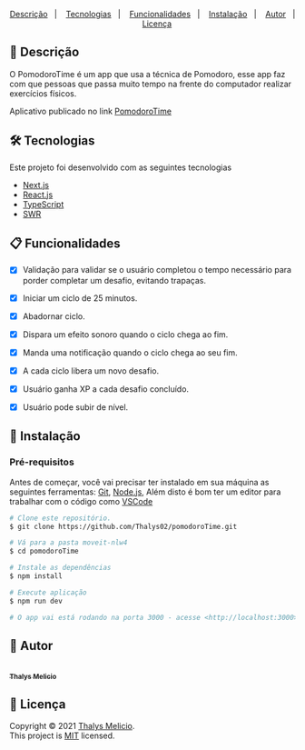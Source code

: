 
<p align="center">
  <a href="#page_facing_up-descrição">Descrição</a>&nbsp;&nbsp;&nbsp;|&nbsp;&nbsp;&nbsp;
  <a href="#-tecnologias">Tecnologias</a>&nbsp;&nbsp;&nbsp;|&nbsp;&nbsp;&nbsp;
  <a href="#clipboard-Funcionalidades">Funcionalidades</a>&nbsp;&nbsp;&nbsp;|&nbsp;&nbsp;&nbsp;
  <a href="#closed_book-instalação">Instalação</a>&nbsp;&nbsp;&nbsp;|&nbsp;&nbsp;&nbsp;
  <a href="#man-Autor">Autor</a>&nbsp;&nbsp;&nbsp;|&nbsp;&nbsp;&nbsp;
  <a href="#memo-Licença">Licença</a>
</p>

## :page_facing_up: Descrição
O PomodoroTime é um app que usa a técnica de Pomodoro, esse app faz com que pessoas que passa muito tempo na frente do computador realizar exercícios físicos.

Aplicativo publicado no link [PomodoroTime](https://pomodorotime.vercel.app/)
## 🛠 Tecnologias
Este projeto foi desenvolvido com as seguintes tecnologias

- [Next.js](https://nextjs.org/)
- [React.js](https://pt-br.reactjs.org/)
- [TypeScript](https://www.typescriptlang.org/)
- [SWR](https://swr.vercel.app/)

## :clipboard: Funcionalidades
- [x] Validação para validar se o usuário completou o tempo necessário para porder completar um desafio, evitando trapaças.
- [x] Iniciar um ciclo de 25 minutos.
- [x] Abadornar ciclo.
- [x] Dispara um efeito sonoro quando o ciclo chega ao fim.
- [x] Manda uma notificação quando o ciclo chega ao seu fim.
- [x] A cada ciclo libera um novo desafio.
- [x] Usuário ganha XP a cada desafio concluído.
- [x] Usuário pode subir de nível.


## :closed_book: Instalação

### Pré-requisitos
Antes de começar, você vai precisar ter instalado em sua máquina as seguintes ferramentas:
[Git](https://git-scm.com), [Node.js](https://nodejs.org/en/), Além disto é bom ter um editor para trabalhar com o código como [VSCode](https://code.visualstudio.com/)

```bash
# Clone este repositório.
$ git clone https://github.com/Thalys02/pomodoroTime.git

# Vá para a pasta moveit-nlw4
$ cd pomodoroTime

# Instale as dependências
$ npm install 

# Execute aplicação
$ npm run dev

# O app vai está rodando na porta 3000 - acesse <http://localhost:3000>
```

## :man: Autor

<a href="https://github.com/alexandredev3/">
 <br />
 <sub><b>Thalys Melicio</b></sub>
</a>

<a href="https://www.linkedin.com/in/thalys-melicio/">
</a>


## :memo: Licença

Copyright © 2021 [Thalys Melicio](https://github.com/Thalys02).<br />
This project is [MIT](./LICENSE.txt) licensed.
